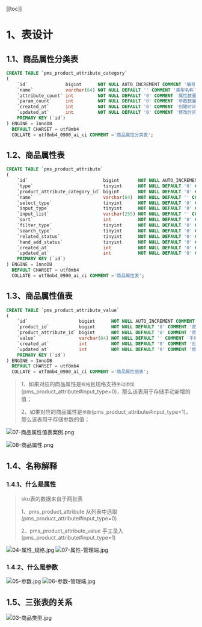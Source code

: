 
[[toc]]

# 1、表设计
## 1.1、商品属性分类表
```sql
CREATE TABLE `pms_product_attribute_category`
(
    `id`              bigint      NOT NULL AUTO_INCREMENT COMMENT '编号',
    `name`            varchar(64) NOT NULL DEFAULT '' COMMENT '类型名称',
    `attribute_count` int         NOT NULL DEFAULT '0' COMMENT '属性数量',
    `param_count`     int         NOT NULL DEFAULT '0' COMMENT '参数数量',
    `created_at`      int         NOT NULL DEFAULT '0' COMMENT '创建时间',
    `updated_at`      int         NOT NULL DEFAULT '0' COMMENT '修改时间',
    PRIMARY KEY (`id`)
) ENGINE = InnoDB
  DEFAULT CHARSET = utf8mb4
  COLLATE = utf8mb4_0900_ai_ci COMMENT ='商品属性分类表';
```

## 1.2、商品属性表
```sql
CREATE TABLE `pms_product_attribute`
(
    `id`                            bigint       NOT NULL AUTO_INCREMENT COMMENT '编号',
    `type`                          tinyint      NOT NULL DEFAULT '0' COMMENT '属性的类型；0->规格；1->参数',
    `product_attribute_category_id` bigint       NOT NULL DEFAULT '0' COMMENT '产品属性分类表ID',
    `name`                          varchar(64)  NOT NULL DEFAULT '' COMMENT '属性名称',
    `select_type`                   tinyint      NOT NULL DEFAULT '0' COMMENT '属性选择类型：0->唯一；1->单选；2->多选',
    `input_type`                    tinyint      NOT NULL DEFAULT '0' COMMENT '属性录入方式：0->手工录入；1->从列表中选取',
    `input_list`                    varchar(255) NOT NULL DEFAULT '' COMMENT '可选值列表，以逗号隔开',
    `sort`                          int          NOT NULL DEFAULT '0' COMMENT '排序字段',
    `filter_type`                   tinyint      NOT NULL DEFAULT '0' COMMENT '分类筛选样式：1->普通；1->颜色',
    `search_type`                   tinyint      NOT NULL DEFAULT '0' COMMENT '检索类型；0->不需要进行检索；1->关键字检索；2->范围检索',
    `related_status`                tinyint      NOT NULL DEFAULT '0' COMMENT '相同属性产品是否关联；0->不关联；1->关联',
    `hand_add_status`               tinyint      NOT NULL DEFAULT '0' COMMENT '是否支持手动新增；0->不支持；1->支持',
    `created_at`                    int          NOT NULL DEFAULT '0' COMMENT '创建时间',
    `updated_at`                    int          NOT NULL DEFAULT '0' COMMENT '修改时间',
    PRIMARY KEY (`id`)
) ENGINE = InnoDB
  DEFAULT CHARSET = utf8mb4
  COLLATE = utf8mb4_0900_ai_ci COMMENT ='商品属性表';
```

## 1.3、商品属性值表
```sql
CREATE TABLE `pms_product_attribute_value`
(
    `id`                   bigint      NOT NULL AUTO_INCREMENT COMMENT '主键ID',
    `product_id`           bigint      NOT NULL DEFAULT '0' COMMENT '商品ID',
    `product_attribute_id` bigint      NOT NULL DEFAULT '0' COMMENT '商品属性ID',
    `value`                varchar(64) NOT NULL DEFAULT '' COMMENT '手动添加规格或参数的值，参数单值，规格有多个时以逗号隔开',
    `created_at`           int         NOT NULL DEFAULT '0' COMMENT '创建时间',
    `updated_at`           int         NOT NULL DEFAULT '0' COMMENT '修改时间',
    PRIMARY KEY (`id`)
) ENGINE = InnoDB
  DEFAULT CHARSET = utf8mb4
  COLLATE = utf8mb4_0900_ai_ci COMMENT ='商品属性值表';
```

> 1、如果对应的商品属性是`规格`且规格支持`手动添加`(pms_product_attribute#input_type=0)，那么该表用于存储手动新增的值；
>
> 2、如果对应的商品属性是`参数`(pms_product_attribute#input_type=1)，那么该表用于存储参数的值；

![07-商品属性值表案例.png](./images/07-商品属性值表案例.png)

![08-商品属性.png](./images/08-商品属性.png)

## 1.4、名称解释
### 1.4.1、什么是属性
> sku表的数据来自于两张表
> 
> 1、pms_product_attribute 从列表中选取(pms_product_attribute#input_type=0)
> 
> 2、pms_product_attribute_value 手工录入(pms_product_attribute#input_type=1)

![04-属性_规格.jpg](./images/04-属性_规格.jpg)
![07-属性-管理端.jpg](./images/07-属性-管理端.jpg)


### 1.4.2、什么是参数
![05-参数.jpg](./images/05-参数.jpg)
![06-参数-管理端.jpg](./images/06-参数-管理端.jpg)


## 1.5、三张表的关系
![03-商品类型.jpg](./images/03-商品类型.jpg)





